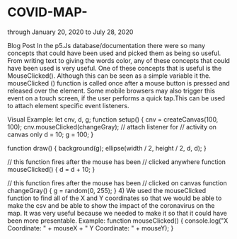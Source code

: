 # COVID-MAP-
through January 20, 2020 to July 28, 2020

Blog Post
	In the p5.Js database/documentation there were so many concepts that could have been used and picked them as being so useful. From writing text to giving the words color, any of these concepts that could have been used is very useful.  One of these concepts that is useful is the MouseClicked(). Although this can be seen as a simple variable it the. mouseClicked () function is called once after a mouse button is pressed and released over the element. Some mobile browsers may also trigger this event on a touch screen, if the user performs a quick tap.This can be used to attach element specific event listeners.

Visual Example: 
let cnv, d, g;
function setup() {
  cnv = createCanvas(100, 100);
  cnv.mouseClicked(changeGray); // attach listener for
  // activity on canvas only
  d = 10;
  g = 100;
}

function draw() {
  background(g);
  ellipse(width / 2, height / 2, d, d);
}

// this function fires after the mouse has been
// clicked anywhere
function mouseClicked() {
  d = d + 10;
}

// this function fires after the mouse has been
// clicked on canvas
function changeGray() {
  g = random(0, 255);
}
		4) We used the mouseClicked function to find all of the X and Y coordinates so that we would be able to make the csv and be able to show the impact of the coronavirus on the map. It was very useful because we needed to make it so that it could have been more presentable.
Example: 
function mouseClicked() {
 console.log("X Coordinate: " + mouseX + " Y Coordinate: " + mouseY);
}
